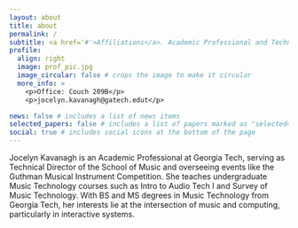 ```yaml
---
layout: about
title: about
permalink: /
subtitle: <a href='#'>Affiliations</a>. Academic Professional and Technical Director at Georgia Tech School of Music
profile:
  align: right
  image: prof_pic.jpg
  image_circular: false # crops the image to make it circular
  more_info: >
    <p>Office: Couch 209B</p>
    <p>jocelyn.kavanagh@gatech.edut</p>

news: false # includes a list of news items
selected_papers: false # includes a list of papers marked as "selected={true}"
social: true # includes social icons at the bottom of the page
---
```


Jocelyn Kavanagh is an Academic Professional at Georgia Tech, serving as Technical Director of the School of Music and overseeing events like the Guthman Musical Instrument Competition. She teaches undergraduate Music Technology courses such as Intro to Audio Tech I and Survey of Music Technology. With BS and MS degrees in Music Technology from Georgia Tech, her interests lie at the intersection of music and computing, particularly in interactive systems.

